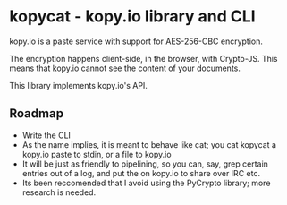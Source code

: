 kopycat - kopy.io library and CLI
=================================

kopy.io is a paste service with support for AES-256-CBC encryption.

The encryption happens client-side, in the browser, with Crypto-JS. This means
that kopy.io cannot see the content of your documents.

This library implements kopy.io's API.

## Roadmap

* Write the CLI
 * As the name implies, it is meant to behave like cat; you cat kopycat a kopy.io
   paste to stdin, or a file to kopy.io
 * It will be just as friendly to pipelining, so you can, say, grep certain
   entries out of a log, and put the on kopy.io to share over IRC etc.
* Its been reccomended that I avoid using the PyCrypto library; more research
  is needed.
